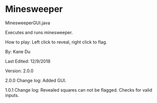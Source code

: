 # Minesweeper
MinesweeperGUI.java

Executes and runs minesweeper.

How to play:
Left click to reveal, right click to flag.


By: Kane Du

Last Edited: 12/9/2018

Version: 2.0.0

2.0.0 Change log:
Added GUI.


1.0.1 Change log:
Revealed squares can not be flagged.
Checks for valid inputs.
